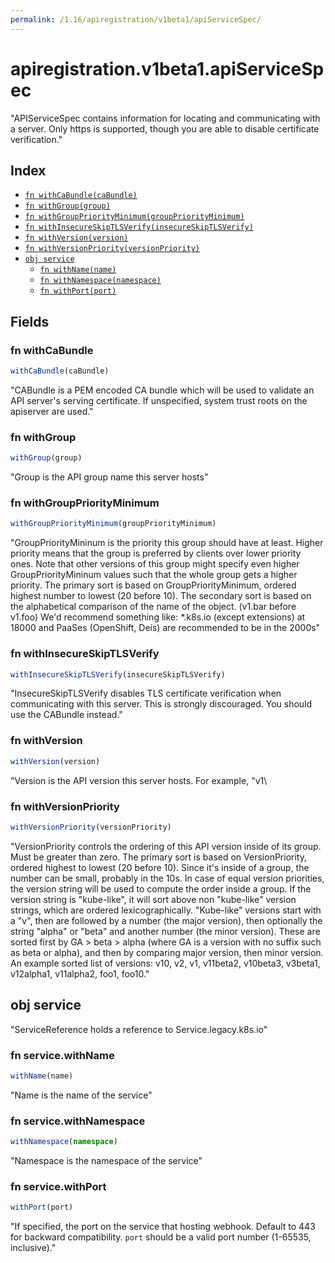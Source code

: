 ```yaml
---
permalink: /1.16/apiregistration/v1beta1/apiServiceSpec/
---
```


# apiregistration.v1beta1.apiServiceSpec

"APIServiceSpec contains information for locating and communicating with a server. Only https is supported, though you are able to disable certificate verification."

## Index

* [`fn withCaBundle(caBundle)`](#fn-withcabundle)
* [`fn withGroup(group)`](#fn-withgroup)
* [`fn withGroupPriorityMinimum(groupPriorityMinimum)`](#fn-withgrouppriorityminimum)
* [`fn withInsecureSkipTLSVerify(insecureSkipTLSVerify)`](#fn-withinsecureskiptlsverify)
* [`fn withVersion(version)`](#fn-withversion)
* [`fn withVersionPriority(versionPriority)`](#fn-withversionpriority)
* [`obj service`](#obj-service)
  * [`fn withName(name)`](#fn-servicewithname)
  * [`fn withNamespace(namespace)`](#fn-servicewithnamespace)
  * [`fn withPort(port)`](#fn-servicewithport)

## Fields

### fn withCaBundle

```ts
withCaBundle(caBundle)
```

"CABundle is a PEM encoded CA bundle which will be used to validate an API server's serving certificate. If unspecified, system trust roots on the apiserver are used."

### fn withGroup

```ts
withGroup(group)
```

"Group is the API group name this server hosts"

### fn withGroupPriorityMinimum

```ts
withGroupPriorityMinimum(groupPriorityMinimum)
```

"GroupPriorityMininum is the priority this group should have at least. Higher priority means that the group is preferred by clients over lower priority ones. Note that other versions of this group might specify even higher GroupPriorityMininum values such that the whole group gets a higher priority. The primary sort is based on GroupPriorityMinimum, ordered highest number to lowest (20 before 10). The secondary sort is based on the alphabetical comparison of the name of the object.  (v1.bar before v1.foo) We'd recommend something like: *.k8s.io (except extensions) at 18000 and PaaSes (OpenShift, Deis) are recommended to be in the 2000s"

### fn withInsecureSkipTLSVerify

```ts
withInsecureSkipTLSVerify(insecureSkipTLSVerify)
```

"InsecureSkipTLSVerify disables TLS certificate verification when communicating with this server. This is strongly discouraged.  You should use the CABundle instead."

### fn withVersion

```ts
withVersion(version)
```

"Version is the API version this server hosts.  For example, \"v1\

### fn withVersionPriority

```ts
withVersionPriority(versionPriority)
```

"VersionPriority controls the ordering of this API version inside of its group.  Must be greater than zero. The primary sort is based on VersionPriority, ordered highest to lowest (20 before 10). Since it's inside of a group, the number can be small, probably in the 10s. In case of equal version priorities, the version string will be used to compute the order inside a group. If the version string is \"kube-like\", it will sort above non \"kube-like\" version strings, which are ordered lexicographically. \"Kube-like\" versions start with a \"v\", then are followed by a number (the major version), then optionally the string \"alpha\" or \"beta\" and another number (the minor version). These are sorted first by GA > beta > alpha (where GA is a version with no suffix such as beta or alpha), and then by comparing major version, then minor version. An example sorted list of versions: v10, v2, v1, v11beta2, v10beta3, v3beta1, v12alpha1, v11alpha2, foo1, foo10."

## obj service

"ServiceReference holds a reference to Service.legacy.k8s.io"

### fn service.withName

```ts
withName(name)
```

"Name is the name of the service"

### fn service.withNamespace

```ts
withNamespace(namespace)
```

"Namespace is the namespace of the service"

### fn service.withPort

```ts
withPort(port)
```

"If specified, the port on the service that hosting webhook. Default to 443 for backward compatibility. `port` should be a valid port number (1-65535, inclusive)."